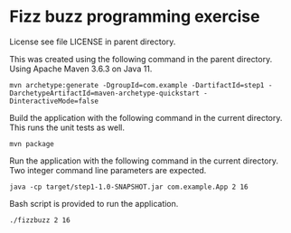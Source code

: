 Fizz buzz programming exercise
==============================

License see file LICENSE in parent directory.

This was created using the following command in the parent directory. Using Apache Maven 3.6.3 on Java 11.

```
mvn archetype:generate -DgroupId=com.example -DartifactId=step1 -DarchetypeArtifactId=maven-archetype-quickstart -DinteractiveMode=false
```

Build the application with the following command in the current directory. 
This runs the unit tests as well.

```
mvn package
```

Run the application with the following command in the current directory.
Two integer command line parameters are expected.

```
java -cp target/step1-1.0-SNAPSHOT.jar com.example.App 2 16
```

Bash script is provided to run the application.

```
./fizzbuzz 2 16
```


